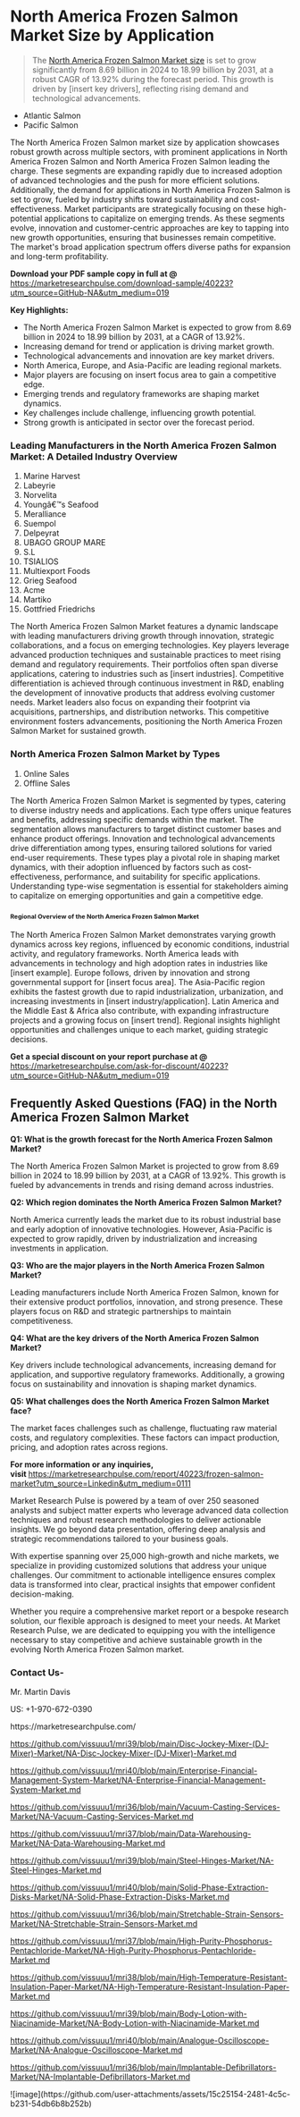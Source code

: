 <h1>North America Frozen Salmon Market&nbsp;Size by Application</h1><blockquote><p>The <a href="https://marketresearchpulse.com/download-sample/40223?utm_source=GitHub-NA&amp;utm_medium=019">North America Frozen Salmon Market size</a> is set to grow significantly from 8.69 billion in 2024 to 18.99 billion by 2031, at a robust CAGR of 13.92% during the forecast period. This growth is driven by [insert key drivers], reflecting rising demand and technological advancements.</p></blockquote><ul><li>Atlantic Salmon<li> Pacific Salmon</li></ul><p>The North America Frozen Salmon market size by application showcases robust growth across multiple sectors, with prominent applications in North America Frozen Salmon and North America Frozen Salmon leading the charge. These segments are expanding rapidly due to increased adoption of advanced technologies and the push for more efficient solutions. Additionally, the demand for applications in North America Frozen Salmon is set to grow, fueled by industry shifts toward sustainability and cost-effectiveness. Market participants are strategically focusing on these high-potential applications to capitalize on emerging trends. As these segments evolve, innovation and customer-centric approaches are key to tapping into new growth opportunities, ensuring that businesses remain competitive. The market's broad application spectrum offers diverse paths for expansion and long-term profitability.</p><p><strong>Download your PDF sample copy in full at @ </strong><a href="https://marketresearchpulse.com/download-sample/40223?utm_source=GitHub-NA&amp;utm_medium=019">https://marketresearchpulse.com/download-sample/40223?utm_source=GitHub-NA&amp;utm_medium=019</a></p><p><strong>Key Highlights: </strong></p><ul><li>The North America Frozen Salmon Market is expected to grow from 8.69 billion in 2024 to 18.99 billion by 2031, at a CAGR of 13.92%.</li><li>Increasing demand for trend or application is driving market growth.</li><li>Technological advancements and innovation are key market drivers.</li><li>North America, Europe, and Asia-Pacific are leading regional markets.</li><li>Major players are focusing on insert focus area to gain a competitive edge.</li><li>Emerging trends and regulatory frameworks are shaping market dynamics.</li><li>Key challenges include challenge, influencing growth potential.</li><li>Strong growth is anticipated in sector over the forecast period.</li></ul><h3>Leading Manufacturers in the North America Frozen Salmon Market: A Detailed Industry Overview</h3><ol><li>Marine Harvest</li><li>Labeyrie</li><li>Norvelita</li><li>Youngâ€™s Seafood</li><li>Meralliance</li><li>Suempol</li><li>Delpeyrat</li><li>UBAGO GROUP MARE</li><li>S.L</li><li>TSIALIOS</li><li>Multiexport Foods</li><li>Grieg Seafood</li><li>Acme</li><li>Martiko</li><li>Gottfried Friedrichs</li></ol><div class="flex max-w-full flex-col flex-grow"><div class="min-h-8 text-message flex w-full flex-col items-end gap-2 whitespace-normal break-words [.text-message+&amp;]:mt-5" dir="auto" data-message-author-role="assistant" data-message-id="fd8432e4-4910-450d-b182-61b7bfb0a01f" data-message-model-slug="gpt-4o"><div class="flex w-full flex-col gap-1 empty:hidden first:pt-[3px]"><div class="markdown prose w-full break-words dark:prose-invert light"><p>The North America Frozen Salmon Market features a dynamic landscape with leading manufacturers driving growth through innovation, strategic collaborations, and a focus on emerging technologies. Key players leverage advanced production techniques and sustainable practices to meet rising demand and regulatory requirements. Their portfolios often span diverse applications, catering to industries such as [insert industries]. Competitive differentiation is achieved through continuous investment in R&amp;D, enabling the development of innovative products that address evolving customer needs. Market leaders also focus on expanding their footprint via acquisitions, partnerships, and distribution networks. This competitive environment fosters advancements, positioning the North America Frozen Salmon Market for sustained growth.</p></div></div></div></div><h3>North America Frozen Salmon Market by Types</h3><ol><li>Online Sales<li> Offline Sales</li></ol><div class="flex max-w-full flex-col flex-grow"><div class="min-h-8 text-message flex w-full flex-col items-end gap-2 whitespace-normal break-words [.text-message+&amp;]:mt-5" dir="auto" data-message-author-role="assistant" data-message-id="084470be-0bb7-4664-bddf-5156b4f41249" data-message-model-slug="gpt-4o-mini"><div class="flex w-full flex-col gap-1 empty:hidden first:pt-[3px]"><div class="markdown prose w-full break-words dark:prose-invert light"><p>The North America Frozen Salmon Market is segmented by types, catering to diverse industry needs and applications. Each type offers unique features and benefits, addressing specific demands within the market. The segmentation allows manufacturers to target distinct customer bases and enhance product offerings. Innovation and technological advancements drive differentiation among types, ensuring tailored solutions for varied end-user requirements. These types play a pivotal role in shaping market dynamics, with their adoption influenced by factors such as cost-effectiveness, performance, and suitability for specific applications. Understanding type-wise segmentation is essential for stakeholders aiming to capitalize on emerging opportunities and gain a competitive edge.</p></div></div></div></div><h3><span style="font-size: 11px;">Regional Overview of the North America Frozen Salmon Market</span></h3><div class="flex max-w-full flex-col flex-grow"><div class="min-h-8 text-message flex w-full flex-col items-end gap-2 whitespace-normal break-words [.text-message+&amp;]:mt-5" dir="auto" data-message-author-role="assistant" data-message-id="e9038762-ce64-4e30-91c9-9bd413514231" data-message-model-slug="gpt-4o-mini"><div class="flex w-full flex-col gap-1 empty:hidden first:pt-[3px]"><div class="markdown prose w-full break-words dark:prose-invert light"><p>The North America Frozen Salmon Market demonstrates varying growth dynamics across key regions, influenced by economic conditions, industrial activity, and regulatory frameworks. North America leads with advancements in technology and high adoption rates in industries like [insert example]. Europe follows, driven by innovation and strong governmental support for [insert focus area]. The Asia-Pacific region exhibits the fastest growth due to rapid industrialization, urbanization, and increasing investments in [insert industry/application]. Latin America and the Middle East &amp; Africa also contribute, with expanding infrastructure projects and a growing focus on [insert trend]. Regional insights highlight opportunities and challenges unique to each market, guiding strategic decisions.</p></div></div></div></div><p><strong>Get a special discount on your report purchase at @ </strong><a href="https://marketresearchpulse.com/ask-for-discount/40223?utm_source=GitHub-NA&amp;utm_medium=019">https://marketresearchpulse.com/ask-for-discount/40223?utm_source=GitHub-NA&amp;utm_medium=019</a></p><h2>Frequently Asked Questions (FAQ) in the North America Frozen Salmon Market</h2><p><strong>Q1: What is the growth forecast for the North America Frozen Salmon Market?</strong></p><p>The North America Frozen Salmon Market is projected to grow from 8.69 billion in 2024 to 18.99 billion by 2031, at a CAGR of 13.92%. This growth is fueled by advancements in trends and rising demand across industries.</p><p><strong>Q2: Which region dominates the North America Frozen Salmon Market?</strong></p><p>North America currently leads the market due to its robust industrial base and early adoption of innovative technologies. However, Asia-Pacific is expected to grow rapidly, driven by industrialization and increasing investments in application.</p><p><strong>Q3: Who are the major players in the North America Frozen Salmon Market?</strong></p><p>Leading manufacturers include North America Frozen Salmon, known for their extensive product portfolios, innovation, and strong presence. These players focus on R&amp;D and strategic partnerships to maintain competitiveness.</p><p><strong>Q4: What are the key drivers of the North America Frozen Salmon Market?</strong></p><p>Key drivers include technological advancements, increasing demand for application, and supportive regulatory frameworks. Additionally, a growing focus on sustainability and innovation is shaping market dynamics.</p><p><strong>Q5: What challenges does the North America Frozen Salmon Market face?</strong></p><p>The market faces challenges such as challenge, fluctuating raw material costs, and regulatory complexities. These factors can impact production, pricing, and adoption rates across regions.</p><p><strong>For more information or any inquiries, visit&nbsp;</strong><a href="https://marketresearchpulse.com/report/40223/frozen-salmon-market?utm_source=Linkedin&utm_medium=0111">https://marketresearchpulse.com/report/40223/frozen-salmon-market?utm_source=Linkedin&utm_medium=0111</a></p><p>Market Research Pulse is powered by a team of over 250 seasoned analysts and subject matter experts who leverage advanced data collection techniques and robust research methodologies to deliver actionable insights. We go beyond data presentation, offering deep analysis and strategic recommendations tailored to your business goals.</p><p>With expertise spanning over 25,000 high-growth and niche markets, we specialize in providing customized solutions that address your unique challenges. Our commitment to actionable intelligence ensures complex data is transformed into clear, practical insights that empower confident decision-making.</p><p>Whether you require a comprehensive market report or a bespoke research solution, our flexible approach is designed to meet your needs. At Market Research Pulse, we are dedicated to equipping you with the intelligence necessary to stay competitive and achieve sustainable growth in the evolving North America Frozen Salmon market.</p><h3><strong>Contact Us-</strong></h3><p>Mr. Martin Davis</p><p>US: +1-970-672-0390</p><p>https://marketresearchpulse.com/</p><p><a href="https://github.com/vissuuu1/mri39/blob/main/Disc-Jockey-Mixer-(DJ-Mixer)-Market/NA-Disc-Jockey-Mixer-(DJ-Mixer)-Market.md">https://github.com/vissuuu1/mri39/blob/main/Disc-Jockey-Mixer-(DJ-Mixer)-Market/NA-Disc-Jockey-Mixer-(DJ-Mixer)-Market.md</a></p><p><a href="https://github.com/vissuuu1/mri40/blob/main/Enterprise-Financial-Management-System-Market/NA-Enterprise-Financial-Management-System-Market.md">https://github.com/vissuuu1/mri40/blob/main/Enterprise-Financial-Management-System-Market/NA-Enterprise-Financial-Management-System-Market.md</a></p><p><a href="https://github.com/vissuuu1/mri36/blob/main/Vacuum-Casting-Services-Market/NA-Vacuum-Casting-Services-Market.md">https://github.com/vissuuu1/mri36/blob/main/Vacuum-Casting-Services-Market/NA-Vacuum-Casting-Services-Market.md</a></p><p><a href="https://github.com/vissuuu1/mri37/blob/main/Data-Warehousing-Market/NA-Data-Warehousing-Market.md">https://github.com/vissuuu1/mri37/blob/main/Data-Warehousing-Market/NA-Data-Warehousing-Market.md</a></p><p><a href="https://github.com/vissuuu1/mri39/blob/main/Steel-Hinges-Market/NA-Steel-Hinges-Market.md">https://github.com/vissuuu1/mri39/blob/main/Steel-Hinges-Market/NA-Steel-Hinges-Market.md</a></p><p><a href="https://github.com/vissuuu1/mri40/blob/main/Solid-Phase-Extraction-Disks-Market/NA-Solid-Phase-Extraction-Disks-Market.md">https://github.com/vissuuu1/mri40/blob/main/Solid-Phase-Extraction-Disks-Market/NA-Solid-Phase-Extraction-Disks-Market.md</a></p><p><a href="https://github.com/vissuuu1/mri36/blob/main/Stretchable-Strain-Sensors-Market/NA-Stretchable-Strain-Sensors-Market.md">https://github.com/vissuuu1/mri36/blob/main/Stretchable-Strain-Sensors-Market/NA-Stretchable-Strain-Sensors-Market.md</a></p><p><a href="https://github.com/vissuuu1/mri37/blob/main/High-Purity-Phosphorus-Pentachloride-Market/NA-High-Purity-Phosphorus-Pentachloride-Market.md">https://github.com/vissuuu1/mri37/blob/main/High-Purity-Phosphorus-Pentachloride-Market/NA-High-Purity-Phosphorus-Pentachloride-Market.md</a></p><p><a href="https://github.com/vissuuu1/mri38/blob/main/High-Temperature-Resistant-Insulation-Paper-Market/NA-High-Temperature-Resistant-Insulation-Paper-Market.md">https://github.com/vissuuu1/mri38/blob/main/High-Temperature-Resistant-Insulation-Paper-Market/NA-High-Temperature-Resistant-Insulation-Paper-Market.md</a></p><p><a href="https://github.com/vissuuu1/mri39/blob/main/Body-Lotion-with-Niacinamide-Market/NA-Body-Lotion-with-Niacinamide-Market.md">https://github.com/vissuuu1/mri39/blob/main/Body-Lotion-with-Niacinamide-Market/NA-Body-Lotion-with-Niacinamide-Market.md</a></p><p><a href="https://github.com/vissuuu1/mri40/blob/main/Analogue-Oscilloscope-Market/NA-Analogue-Oscilloscope-Market.md">https://github.com/vissuuu1/mri40/blob/main/Analogue-Oscilloscope-Market/NA-Analogue-Oscilloscope-Market.md</a></p><p><a href="https://github.com/vissuuu1/mri36/blob/main/Implantable-Defibrillators-Market/NA-Implantable-Defibrillators-Market.md">https://github.com/vissuuu1/mri36/blob/main/Implantable-Defibrillators-Market/NA-Implantable-Defibrillators-Market.md</a></p>
![image](https://github.com/user-attachments/assets/15c25154-2481-4c5c-b231-54db6b8b252b)
